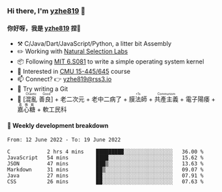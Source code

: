 ### Hi there, I'm [yzhe819](https://github.com/yzhe819) 👋

#### 你好呀，我是 [yzhe819](https://github.com/yzhe819) 捏👋

- :hammer_and_pick: C/Java/Dart/JavaScript/Python, a litter bit Assembly
- :pencil2: Working with [Natural Selection Labs](https://github.com/NaturalSelectionLabs)
- 📦 Following [MIT 6.S081](https://pdos.csail.mit.edu/6.S081/2020/) to write a simple operating system kernel
- 🧪 Interested in [CMU 15-445/645](https://15445.courses.cs.cmu.edu/fall2020/) course
- 📫 Connect? 👉 yzhe819@rss3.io
- 🌟 Try writing a Git
- 🔑 <ruby>[混亂 善良]<rp>（</rp><rt>Chaotic Good</rt><rp>）</rp></ruby> + 老二次元 + 老中二病了 + <ruby>膜法師<rp>（</rp><rt>+1s</rt><rp>）</rp></ruby> +  <ruby>共產主義<rp>（</rp><rt>Communism</rt><rp>）</rp></ruby> + 電子陽痿 + <ruby>嘉心糖<rp>（</rp><rt>嘉晚飯</rt><rp>）</rp></ruby> + 軟工民科



#### 📝 Weekly development breakdown

<!--START_SECTION:waka-->

```text
From: 12 June 2022 - To: 19 June 2022

C            2 hrs 4 mins    █████████░░░░░░░░░░░░░░░░   36.00 %
JavaScript   54 mins         ████░░░░░░░░░░░░░░░░░░░░░   15.62 %
JSON         47 mins         ███▒░░░░░░░░░░░░░░░░░░░░░   13.63 %
Markdown     31 mins         ██▒░░░░░░░░░░░░░░░░░░░░░░   09.07 %
Java         27 mins         ██░░░░░░░░░░░░░░░░░░░░░░░   07.91 %
CSS          26 mins         ██░░░░░░░░░░░░░░░░░░░░░░░   07.63 %
```

<!--END_SECTION:waka-->



